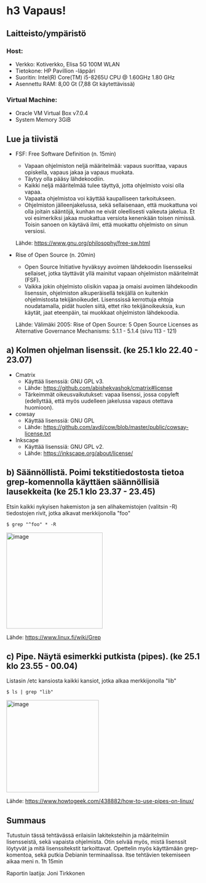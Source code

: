 
# h3 Vapaus!

## Laitteisto/ympäristö

### Host:
  - Verkko: Kotiverkko, Elisa 5G 100M WLAN
  - Tietokone: HP Pavillion -läppäri
  - Suoritin: Intel(R) Core(TM) i5-8265U CPU @ 1.60GHz   1.80 GHz
  - Asennettu RAM: 8,00 Gt (7,88 Gt käytettävissä)

### Virtual Machine:
  - Oracle VM Virtual Box v7.0.4
  - System Memory 3GiB


## Lue ja tiivistä
  - FSF: Free Software Definition (n. 15min)
    - Vapaan ohjelmiston neljä määritelmää: vapaus suorittaa, vapaus opiskella, vapaus jakaa ja vapaus muokata.
    - Täytyy olla pääsy lähdekoodiin.
    - Kaikki neljä määritelmää tulee täyttyä, jotta ohjelmisto voisi olla vapaa.
    - Vapaata ohjelmistoa voi käyttää kaupalliseen tarkoitukseen.
    - Ohjelmiston jälleenjakelussa, sekä sellaisenaan, että muokattuna voi olla joitain sääntöjä, kunhan ne eivät oleellisesti vaikeuta jakelua. Et voi esimerkiksi jakaa muokattua versiota kenenkään toisen nimissä. Toisin sanoen on käytävä ilmi, että muokattu ohjelmisto on sinun versiosi.
    
    Lähde: https://www.gnu.org/philosophy/free-sw.html
   
  - Rise of Open Source (n. 20min)
    - Open Source Initiative hyväksyy avoimen lähdekoodin lisensseiksi sellaiset, jotka täyttävät yllä mainitut vapaan ohjelmiston määritelmät (FSF).
    - Vaikka jokin ohjelmisto olisikin vapaa ja omaisi avoimen lähdekoodin lisenssin, ohjelmiston alkuperäisellä tekijällä on kuitenkin ohjelmistosta tekijänoikeudet. Lisenssissä kerrottuja ehtoja noudatamalla, pidät huolen siitä, ettet riko tekijänoikeuksia, kun käytät, jaat eteenpäin, tai muokkaat ohjelmiston lähdekoodia.

    Lähde: Välimäki 2005: Rise of Open Source: 5 Open Source Licenses as Alternative Governance Mechanisms: 5.1.1 - 5.1.4 (sivu 113 - 121)

## a) Kolmen ohjelman lisenssit. (ke 25.1 klo 22.40 - 23.07)
  - Cmatrix
    - Käyttää lisenssiä: GNU GPL v3.
    - Lähde: https://github.com/abishekvashok/cmatrix#license
    - Tärkeimmät oikeusvaikutukset: vapaa lisenssi, jossa copyleft (edellyttää, että myös uudelleen jakelussa vapaus otettava huomioon).
  - cowsay
    - Käyttää lisenssiä: GNU GPL
    - Lähde: https://github.com/avdi/cow/blob/master/public/cowsay-license.txt
  - Inkscape
    - Käyttää lisenssiä: GNU GPL v2.
    - Lähde: https://inkscape.org/about/license/

## b) Säännöllistä. Poimi tekstitiedostosta tietoa grep-komennolla käyttäen säännöllisiä lausekkeita (ke 25.1 klo 23.37 - 23.45)

  Etsin kaikki nykyisen hakemiston ja sen alihakemistojen (valitsin -R) tiedostojen rivit, jotka alkavat merkkijonolla "foo"

    $ grep "^foo" * -R     
    

<img width="250" alt="image" src="https://user-images.githubusercontent.com/89454122/214699456-d8d4fdf1-44b7-47dd-acd3-3bc128b3762e.png">

Lähde: https://www.linux.fi/wiki/Grep

## c) Pipe. Näytä esimerkki putkista (pipes). (ke 25.1 klo 23.55 - 00.04)

  Listasin /etc kansiosta kaikki kansiot, jotka alkaa merkkijonolla "lib"
  
    $ ls | grep "lib"
    
 
 <img width="240" alt="image" src="https://user-images.githubusercontent.com/89454122/214702500-8400556c-8ba9-43cb-b6bd-15fe27d23cfd.png">

Lähde: https://www.howtogeek.com/438882/how-to-use-pipes-on-linux/

## Summaus

Tutustuin tässä tehtävässä erilaisiin lakiteksteihin ja määritelmiin lisensseistä, sekä vapaista ohjelmista. Otin selvää myös, mistä lisenssit löytyvät ja mitä lisenssitekstit tarkoittavat. Opettelin myös käyttämään grep-komentoa, sekä putkia Debianin terminaalissa. Itse tehtävien tekemiseen aikaa meni n. 1h 15min



Raportin laatija: Joni Tirkkonen
